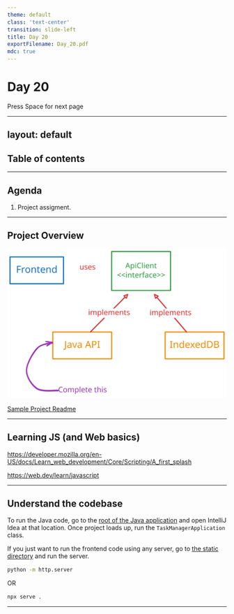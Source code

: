 ```yaml
---
theme: default
class: 'text-center'
transition: slide-left
title: Day 20
exportFilename: Day_20.pdf
mdc: true
---
```


# Day 20


<div class="pt-13">
  <span @click="$slidev.nav.next" class="px-2 py-1 rounded cursor-pointer" flex="~ justify-center items-center gap-2" hover="bg-white bg-opacity-10">
    Press Space for next page <div class="i-carbon:arrow-right inline-block"/>
  </span>
</div>

---
layout: default
---

## Table of contents

<Toc columns=3></Toc>

---

## Agenda

1. Project assigment.

---

## Project Overview

![project overview](../images/projectOverview.svg)

[Sample Project Readme](../../projects/TaskManager/)

---

## Learning JS (and Web basics)

https://developer.mozilla.org/en-US/docs/Learn_web_development/Core/Scripting/A_first_splash

https://web.dev/learn/javascript

---

## Understand the codebase

To run the Java code, go to the [root of the Java application](../../projects/TaskManager/) and open IntelliJ Idea at that location. Once project loads up, run the `TaskManagerApplication` class.

If you just want to run the frontend code using any server, go to [the static directory](../../projects/TaskManager/src/main/resources/static/) and run the server.

```bash
python -m http.server
```

OR

```bash
npx serve .
```

---
